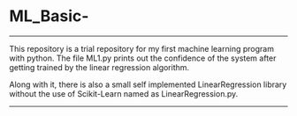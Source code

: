 # ML_Basic-
******************************************************************************************
This repository is a trial repository for my first machine learning program with python.
The file ML1.py prints out the confidence of the system after getting trained by the linear
regression algorithm.

Along with it, there is also a small self implemented LinearRegression library without
the use of Scikit-Learn named as LinearRegression.py.
*******************************************************************************************
